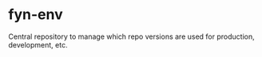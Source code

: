 # fyn-env
Central repository to manage which repo versions are used for production, development, etc.

